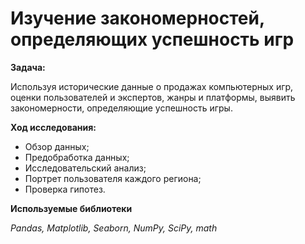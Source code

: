 # Изучение закономерностей, определяющих успешность игр

**Задача:**

Используя исторические данные о продажах компьютерных игр, оценки пользователей и экспертов, жанры и платформы, выявить закономерности, определяющие успешность игры.

**Ход исследования:**
* Обзор данных;
* Предобработка данных;
* Исследовательский анализ;
* Портрет пользователя каждого региона;
* Проверка гипотез.


**Используемые библиотеки**

*Pandas, Matplotlib, Seaborn, NumPy, SciPy, math*

